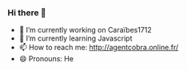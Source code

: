 ### Hi there 👋

- 🔭 I’m currently working on Caraïbes1712
- 🌱 I’m currently learning Javascript
- 📫 How to reach me: http://agentcobra.online.fr/
- 😄 Pronouns: He
<!--
**agentcobra/agentcobra** is a ✨ _special_ ✨ repository because its `README.md` (this file) appears on your GitHub profile.

Here are some ideas to get you started:

- 🔭 I’m currently working on ...
- 🌱 I’m currently learning ...
- 👯 I’m looking to collaborate on ...
- 🤔 I’m looking for help with ...
- 💬 Ask me about ...
- 📫 How to reach me: ...
- 😄 Pronouns: ...
- ⚡ Fun fact: ...
-->
